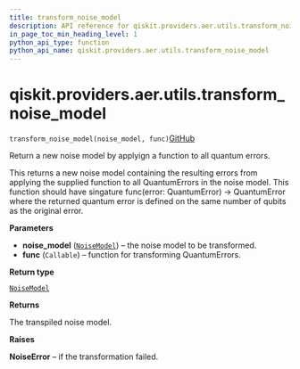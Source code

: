 ```yaml
---
title: transform_noise_model
description: API reference for qiskit.providers.aer.utils.transform_noise_model
in_page_toc_min_heading_level: 1
python_api_type: function
python_api_name: qiskit.providers.aer.utils.transform_noise_model
---
```


# qiskit.providers.aer.utils.transform\_noise\_model

<span id="qiskit.providers.aer.utils.transform_noise_model" />

`transform_noise_model(noise_model, func)`[GitHub](https://github.com/qiskit/qiskit-aer/tree/stable/0.10/qiskit/providers/aer/utils/noise_transformation.py "view source code")

Return a new noise model by applyign a function to all quantum errors.

This returns a new noise model containing the resulting errors from applying the supplied function to all QuantumErrors in the noise model. This function should have singature func(error: QuantumError) -> QuantumError where the returned quantum error is defined on the same number of qubits as the original error.

**Parameters**

*   **noise\_model** ([`NoiseModel`](qiskit.providers.aer.noise.NoiseModel "qiskit.providers.aer.noise.noise_model.NoiseModel")) – the noise model to be transformed.
*   **func** (`Callable`) – function for transforming QuantumErrors.

**Return type**

[`NoiseModel`](qiskit.providers.aer.noise.NoiseModel "qiskit.providers.aer.noise.noise_model.NoiseModel")

**Returns**

The transpiled noise model.

**Raises**

**NoiseError** – if the transformation failed.

